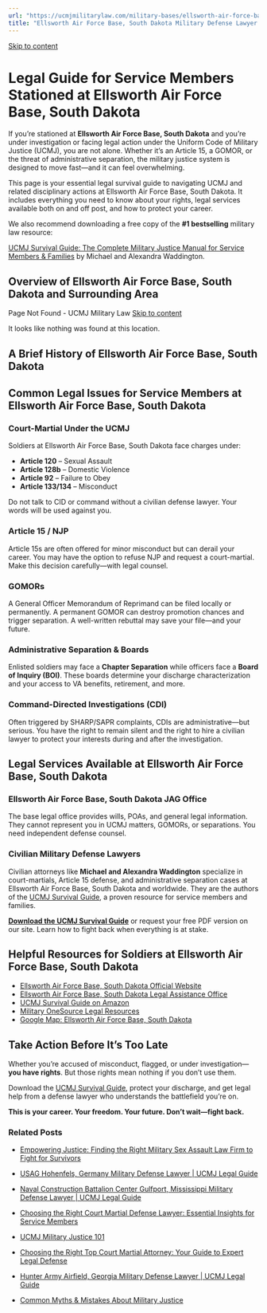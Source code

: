 ```yaml
---
url: "https://ucmjmilitarylaw.com/military-bases/ellsworth-air-force-base-south-dakota-military-defense-lawyer-ucmj-legal-guide/"
title: "Ellsworth Air Force Base, South Dakota Military Defense Lawyer | UCMJ Legal Guide"
---
```


[Skip to content](https://ucmjmilitarylaw.com/military-bases/ellsworth-air-force-base-south-dakota-military-defense-lawyer-ucmj-legal-guide/#content)

# Legal Guide for Service Members Stationed at Ellsworth Air Force Base, South Dakota

If you’re stationed at **Ellsworth Air Force Base, South Dakota** and you’re under investigation or facing legal action under the Uniform Code of Military Justice (UCMJ), you are not alone. Whether it’s an Article 15, a GOMOR, or the threat of administrative separation, the military justice system is designed to move fast—and it can feel overwhelming.

This page is your essential legal survival guide to navigating UCMJ and related disciplinary actions at Ellsworth Air Force Base, South Dakota. It includes everything you need to know about your rights, legal services available both on and off post, and how to protect your career.

We also recommend downloading a free copy of the **#1 bestselling** military law resource:

[UCMJ Survival Guide: The Complete Military Justice Manual for Service Members & Families](https://www.amazon.com/dp/B0FCDD3B2Z) by Michael and Alexandra Waddington.

## Overview of Ellsworth Air Force Base, South Dakota and Surrounding Area

Page Not Found - UCMJ Military Law [Skip to content](https://ucmjmilitarylaw.com/military-bases/ellsworth-air-force-base-south-dakota-military-defense-lawyer-ucmj-legal-guide/%7Blocation7#content)

It looks like nothing was found at this location.

## A Brief History of Ellsworth Air Force Base, South Dakota

## Common Legal Issues for Service Members at Ellsworth Air Force Base, South Dakota

### Court-Martial Under the UCMJ

Soldiers at Ellsworth Air Force Base, South Dakota face charges under:

- **Article 120** – Sexual Assault
- **Article 128b** – Domestic Violence
- **Article 92** – Failure to Obey
- **Article 133/134** – Misconduct

Do not talk to CID or command without a civilian defense lawyer. Your words will be used against you.

### Article 15 / NJP

Article 15s are often offered for minor misconduct but can derail your career. You may have the option to refuse NJP and request a court-martial. Make this decision carefully—with legal counsel.

### GOMORs

A General Officer Memorandum of Reprimand can be filed locally or permanently. A permanent GOMOR can destroy promotion chances and trigger separation. A well-written rebuttal may save your file—and your future.

### Administrative Separation & Boards

Enlisted soldiers may face a **Chapter Separation** while officers face a **Board of Inquiry (BOI)**. These boards determine your discharge characterization and your access to VA benefits, retirement, and more.

### Command-Directed Investigations (CDI)

Often triggered by SHARP/SAPR complaints, CDIs are administrative—but serious. You have the right to remain silent and the right to hire a civilian lawyer to protect your interests during and after the investigation.

## Legal Services Available at Ellsworth Air Force Base, South Dakota

### Ellsworth Air Force Base, South Dakota JAG Office

The base legal office provides wills, POAs, and general legal information. They cannot represent you in UCMJ matters, GOMORs, or separations. You need independent defense counsel.

### Civilian Military Defense Lawyers

Civilian attorneys like **Michael and Alexandra Waddington** specialize in court-martials, Article 15 defense, and administrative separation cases at Ellsworth Air Force Base, South Dakota and worldwide. They are the authors of the [UCMJ Survival Guide](https://www.amazon.com/dp/B0FCDD3B2Z), a proven resource for service members and families.

**[Download the UCMJ Survival Guide](https://www.amazon.com/dp/B0FCDD3B2Z)** or request your free PDF version on our site. Learn how to fight back when everything is at stake.

## Helpful Resources for Soldiers at Ellsworth Air Force Base, South Dakota

- [Ellsworth Air Force Base, South Dakota Official Website](https://ucmjmilitarylaw.com/military-bases/ellsworth-air-force-base-south-dakota-military-defense-lawyer-ucmj-legal-guide/%7Blocation12%7D)
- [Ellsworth Air Force Base, South Dakota Legal Assistance Office](https://ucmjmilitarylaw.com/military-bases/ellsworth-air-force-base-south-dakota-military-defense-lawyer-ucmj-legal-guide/%7Blocation13%7D)
- [UCMJ Survival Guide on Amazon](https://www.amazon.com/dp/B0FCDD3B2Z)
- [Military OneSource Legal Resources](https://www.militaryonesource.mil/legal/)
- [Google Map: Ellsworth Air Force Base, South Dakota](https://ucmjmilitarylaw.com/military-bases/ellsworth-air-force-base-south-dakota-military-defense-lawyer-ucmj-legal-guide/%7Blocation14%7D)

## Take Action Before It’s Too Late

Whether you’re accused of misconduct, flagged, or under investigation— **you have rights**. But those rights mean nothing if you don’t use them.

Download the [UCMJ Survival Guide](https://www.amazon.com/dp/B0FCDD3B2Z), protect your discharge, and get legal help from a defense lawyer who understands the battlefield you’re on.

**This is your career. Your freedom. Your future. Don’t wait—fight back.**

### Related Posts

- [Empowering Justice: Finding the Right Military Sex Assault Law Firm to Fight for Survivors](https://ucmjmilitarylaw.com/military-sex-assault-law-firm/)
- [USAG Hohenfels, Germany Military Defense Lawyer \| UCMJ Legal Guide](https://ucmjmilitarylaw.com/military-bases/usag-hohenfels-germany-military-defense-lawyer-ucmj-legal-guide/)
- [Naval Construction Battalion Center Gulfport, Mississippi Military Defense Lawyer \| UCMJ Legal Guide](https://ucmjmilitarylaw.com/naval-construction-battalion-center-gulfport-mississippi-military-defense-lawyer-ucmj-legal-guide/)
- [Choosing the Right Court Martial Defense Lawyer: Essential Insights for Service Members](https://ucmjmilitarylaw.com/court-martial-defense-lawyer/)

- [UCMJ Military Justice 101](https://ucmjmilitarylaw.com/ucmj-military-justice-101/)
- [Choosing the Right Top Court Martial Attorney: Your Guide to Expert Legal Defense](https://ucmjmilitarylaw.com/top-court-martial-attorney/)
- [Hunter Army Airfield, Georgia Military Defense Lawyer \| UCMJ Legal Guide](https://ucmjmilitarylaw.com/military-bases/hunter-army-airfield-georgia-military-defense-lawyer-ucmj-legal-guide/)
- [Common Myths & Mistakes About Military Justice](https://ucmjmilitarylaw.com/ucmj/common-myths-mistakes-about-military-justice/)